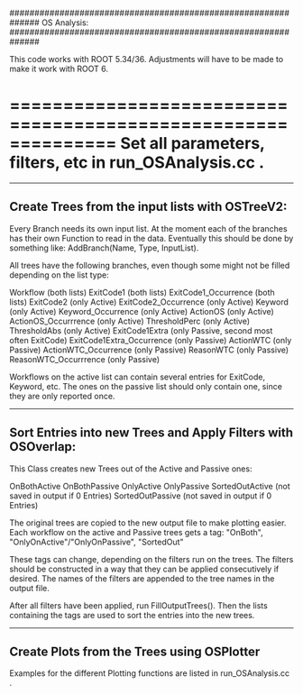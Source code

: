 ##############################################################
OS Analysis: 
##############################################################

This code works with ROOT 5.34/36. 
Adjustments will have to be made to make it work with ROOT 6. 

==============================================================
Set all parameters, filters, etc in run_OSAnalysis.cc . 
==============================================================


------------------------------------------------
Create Trees from the input lists with OSTreeV2: 
------------------------------------------------

Every Branch needs its own input list. At the moment each of the branches has their own Function to read in the data. 
Eventually this should be done by something like: AddBranch(Name, Type, InputList). 

All trees have the following branches, even though some might not be filled depending on the list type: 

Workflow                (both lists)
ExitCode1               (both lists)
ExitCode1_Occurrence    (both lists)
ExitCode2               (only Active)
ExitCode2_Occurrence    (only Active)
Keyword                 (only Active)
Keyword_Occurrence      (only Active)
ActionOS                (only Active)
ActionOS_Occurrrence    (only Active)
ThresholdPerc           (only Active)
ThresholdAbs            (only Active)
ExitCode1Extra          (only Passive, second most often ExitCode)
ExitCode1Extra_Occurrence (only Passive)
ActionWTC               (only Passive)
ActionWTC_Occurrence    (only Passive)
ReasonWTC               (only Passive)
ReasonWTC_Occurrrence   (only Passive)


Workflows on the active list can contain several entries for ExitCode, Keyword, etc. 
The ones on the passive list should only contain one, since they are only reported once. 



-------------------------------------------------------------
Sort Entries into new Trees and Apply Filters with OSOverlap: 
-------------------------------------------------------------

This Class creates new Trees out of the Active and Passive ones: 

OnBothActive
OnBothPassive
OnlyActive
OnlyPassive
SortedOutActive         (not saved in output if 0 Entries)
SortedOutPassive        (not saved in output if 0 Entries)


The original trees are copied to the new output file to make plotting easier. 
Each workflow on the active and Passive trees gets a tag: 
"OnBoth", "OnlyOnActive"/"OnlyOnPassive", "SortedOut"


These tags can change, depending on the filters run on the trees. 
The filters should be constructed in a way that they can be applied consecutively if desired. 
The names of the filters are appended to the tree names in the output file. 

After all filters have been applied, run FillOutputTrees(). 
Then the lists containing the tags are used to sort the entries into the new trees. 




-----------------------------------------------
Create Plots from the Trees using OSPlotter
-----------------------------------------------

Examples for the different Plotting functions are listed in run_OSAnalysis.cc . 
